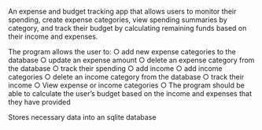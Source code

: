 An expense and budget tracking app that allows users to monitor their spending, create expense categories, view spending summaries by category, and track their budget by calculating remaining 
funds based on their income and expenses.

The program allows the user to:
○ add new expense categories to the database
○ update an expense amount
○ delete an expense category from the database
○ track their spending
○ add income
○ add income categories
○ delete an income category from the database
○ track their income
○ View expense or income categories
○ The program should be able to calculate the user’s budget based on
  the income and expenses that they have provided

  Stores necessary data into an sqlite database
